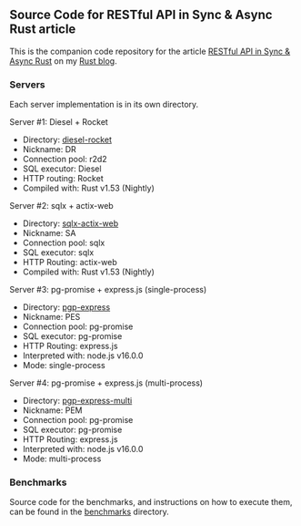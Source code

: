 ## Source Code for RESTful API in Sync & Async Rust article

This is the companion code repository for the article [RESTful API in Sync & Async Rust](https://github.com/pretzelhammer/rust-blog/blob/master/posts/restful-api-in-sync-and-async-rust.md) on my [Rust blog](https://github.com/pretzelhammer/rust-blog).

### Servers

Each server implementation is in its own directory.

Server #1: Diesel + Rocket
- Directory: [diesel-rocket](./diesel-rocket)
- Nickname: DR
- Connection pool: r2d2
- SQL executor: Diesel
- HTTP routing: Rocket
- Compiled with: Rust v1.53 (Nightly)

Server #2: sqlx + actix-web
- Directory: [sqlx-actix-web](./sqlx-actix-web)
- Nickname: SA
- Connection pool: sqlx
- SQL executor: sqlx
- HTTP Routing: actix-web
- Compiled with: Rust v1.53 (Nightly)

Server #3: pg-promise + express.js (single-process)
- Directory: [pgp-express](./pgp-express)
- Nickname: PES
- Connection pool: pg-promise
- SQL executor: pg-promise
- HTTP Routing: express.js
- Interpreted with: node.js v16.0.0
- Mode: single-process

Server #4: pg-promise + express.js (multi-process)
- Directory: [pgp-express-multi](./pgp-express-multi)
- Nickname: PEM
- Connection pool: pg-promise
- SQL executor: pg-promise
- HTTP Routing: express.js
- Interpreted with: node.js v16.0.0
- Mode: multi-process

### Benchmarks

Source code for the benchmarks, and instructions on how to execute them, can be found in the [benchmarks](./benchmarks) directory.
